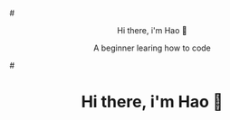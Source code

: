 #<p align='center'>Hi there, i'm Hao 👋</p>
<p align='center'>A beginner learing how to code</p>

<!-- Projects -->
#<h1 align='center'>Hi there, i'm Hao 👋</h1>
<!--
**lvhao03/lvhao03** is a ✨ _special_ ✨ repository because its `README.md` (this file) appears on your GitHub profile.

Here are some ideas to get you started:

- 🔭 I’m currently working on ...
- 🌱 I’m currently learning ...
- 👯 I’m looking to collaborate on ...
- 🤔 I’m looking for help with ...
- 💬 Ask me about ...
- 📫 How to reach me: ...
- 😄 Pronouns: ...
- ⚡ Fun fact: ...
-->
